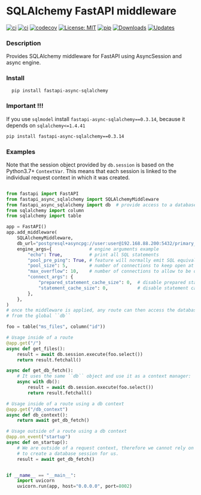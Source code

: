# SQLAlchemy FastAPI middleware

[![ci](https://img.shields.io/badge/Support-Ukraine-FFD500?style=flat&labelColor=005BBB)](https://img.shields.io/badge/Support-Ukraine-FFD500?style=flat&labelColor=005BBB)
[![ci](https://github.com/h0rn3t/fastapi-async-sqlalchemy/workflows/ci/badge.svg)](https://github.com/h0rn3t/fastapi-async-sqlalchemy/workflows/ci/badge.svg)
[![codecov](https://codecov.io/gh/h0rn3t/fastapi-async-sqlalchemy/branch/main/graph/badge.svg?token=F4NJ34WKPY)](https://codecov.io/gh/h0rn3t/fastapi-async-sqlalchemy)
[![License: MIT](https://img.shields.io/badge/License-MIT-yellow.svg)](https://opensource.org/licenses/MIT)
[![pip](https://img.shields.io/pypi/v/fastapi_async_sqlalchemy?color=blue)](https://pypi.org/project/fastapi-async-sqlalchemy/)
[![Downloads](https://pepy.tech/badge/fastapi-async-sqlalchemy)](https://pepy.tech/project/fastapi-async-sqlalchemy)
[![Updates](https://pyup.io/repos/github/h0rn3t/fastapi-async-sqlalchemy/shield.svg)](https://pyup.io/repos/github/h0rn3t/fastapi-async-sqlalchemy/)

### Description

Provides SQLAlchemy middleware for FastAPI using AsyncSession and async engine.

### Install

```bash
  pip install fastapi-async-sqlalchemy
```

### Important !!!
If you use ```sqlmodel``` install ```fastapi-async-sqlalchemy==0.3.14```, because it depends on ```sqlalchemy<=1.4.41```
```bash 
pip install fastapi-async-sqlalchemy==0.3.14
 ```


### Examples

Note that the session object provided by ``db.session`` is based on the Python3.7+ ``ContextVar``. This means that
each session is linked to the individual request context in which it was created.

```python

from fastapi import FastAPI
from fastapi_async_sqlalchemy import SQLAlchemyMiddleware
from fastapi_async_sqlalchemy import db  # provide access to a database session
from sqlalchemy import column
from sqlalchemy import table

app = FastAPI()
app.add_middleware(
    SQLAlchemyMiddleware,
    db_url="postgresql+asyncpg://user:user@192.168.88.200:5432/primary_db",
    engine_args={              # engine arguments example
        "echo": True,          # print all SQL statements
        "pool_pre_ping": True, # feature will normally emit SQL equivalent to “SELECT 1” each time a connection is checked out from the pool
        "pool_size": 5,        # number of connections to keep open at a time
        "max_overflow": 10,    # number of connections to allow to be opened above pool_size
        "connect_args": {
            "prepared_statement_cache_size": 0,  # disable prepared statement cache
            "statement_cache_size": 0,           # disable statement cache
        },
    },
)
# once the middleware is applied, any route can then access the database session
# from the global ``db``

foo = table("ms_files", column("id"))

# Usage inside of a route
@app.get("/")
async def get_files():
    result = await db.session.execute(foo.select())
    return result.fetchall()

async def get_db_fetch():
    # It uses the same ``db`` object and use it as a context manager:
    async with db():
        result = await db.session.execute(foo.select())
        return result.fetchall()

# Usage inside of a route using a db context
@app.get("/db_context")
async def db_context():
    return await get_db_fetch()

# Usage outside of a route using a db context
@app.on_event("startup")
async def on_startup():
    # We are outside of a request context, therefore we cannot rely on ``SQLAlchemyMiddleware``
    # to create a database session for us.
    result = await get_db_fetch()


if __name__ == "__main__":
    import uvicorn
    uvicorn.run(app, host="0.0.0.0", port=8002)

```
